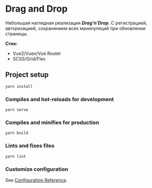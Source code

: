 # Drag and Drop

Небольшая наглядная реализация **_Drag’n’Drop_**.
С регистрацией, авторизацией, сохранением всех манипуляций при обновлении страницы.

**Стек:**

- Vue2/Vuex/Vue Router
- SCSS/Grid/Flex

## Project setup

```
yarn install
```

### Compiles and hot-reloads for development

```
yarn serve
```

### Compiles and minifies for production

```
yarn build
```

### Lints and fixes files

```
yarn lint
```

### Customize configuration

See [Configuration Reference](https://cli.vuejs.org/config/).
